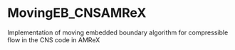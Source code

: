 # MovingEB_CNSAMReX
Implementation of moving embedded boundary algorithm for compressible flow in the CNS code in AMReX
